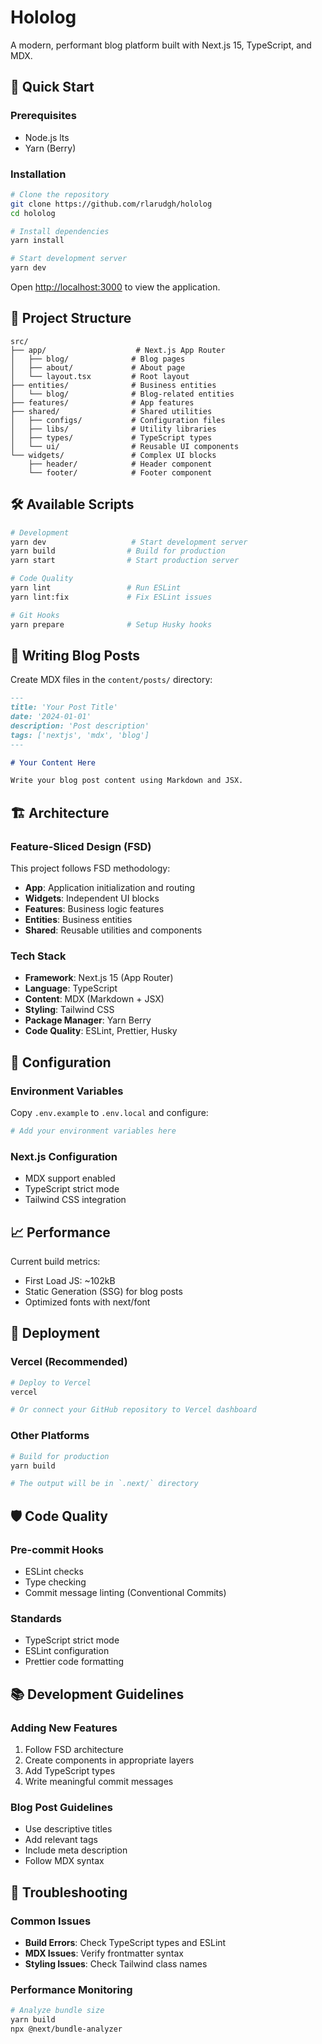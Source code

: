 # Hololog

A modern, performant blog platform built with Next.js 15, TypeScript, and MDX.

## 🚀 Quick Start

### Prerequisites

- Node.js lts
- Yarn (Berry)

### Installation

```bash
# Clone the repository
git clone https://github.com/rlarudgh/hololog
cd hololog

# Install dependencies
yarn install

# Start development server
yarn dev
```

Open [http://localhost:3000](http://localhost:3000) to view the application.

## 📁 Project Structure

```
src/
├── app/                    # Next.js App Router
│   ├── blog/              # Blog pages
│   ├── about/             # About page
│   └── layout.tsx         # Root layout
├── entities/              # Business entities
│   └── blog/              # Blog-related entities
├── features/              # App features
├── shared/                # Shared utilities
│   ├── configs/           # Configuration files
│   ├── libs/              # Utility libraries
│   ├── types/             # TypeScript types
│   └── ui/                # Reusable UI components
└── widgets/               # Complex UI blocks
    ├── header/            # Header component
    └── footer/            # Footer component
```

## 🛠 Available Scripts

```bash
# Development
yarn dev                   # Start development server
yarn build                # Build for production
yarn start                # Start production server

# Code Quality
yarn lint                 # Run ESLint
yarn lint:fix             # Fix ESLint issues

# Git Hooks
yarn prepare              # Setup Husky hooks
```

## 📝 Writing Blog Posts

Create MDX files in the `content/posts/` directory:

```markdown
---
title: 'Your Post Title'
date: '2024-01-01'
description: 'Post description'
tags: ['nextjs', 'mdx', 'blog']
---

# Your Content Here

Write your blog post content using Markdown and JSX.
```

## 🏗 Architecture

### Feature-Sliced Design (FSD)

This project follows FSD methodology:

- **App**: Application initialization and routing
- **Widgets**: Independent UI blocks
- **Features**: Business logic features
- **Entities**: Business entities
- **Shared**: Reusable utilities and components

### Tech Stack

- **Framework**: Next.js 15 (App Router)
- **Language**: TypeScript
- **Content**: MDX (Markdown + JSX)
- **Styling**: Tailwind CSS
- **Package Manager**: Yarn Berry
- **Code Quality**: ESLint, Prettier, Husky

## 🔧 Configuration

### Environment Variables

Copy `.env.example` to `.env.local` and configure:

```bash
# Add your environment variables here
```

### Next.js Configuration

- MDX support enabled
- TypeScript strict mode
- Tailwind CSS integration

## 📈 Performance

Current build metrics:

- First Load JS: ~102kB
- Static Generation (SSG) for blog posts
- Optimized fonts with next/font

## 🚀 Deployment

### Vercel (Recommended)

```bash
# Deploy to Vercel
vercel

# Or connect your GitHub repository to Vercel dashboard
```

### Other Platforms

```bash
# Build for production
yarn build

# The output will be in `.next/` directory
```

## 🛡 Code Quality

### Pre-commit Hooks

- ESLint checks
- Type checking
- Commit message linting (Conventional Commits)

### Standards

- TypeScript strict mode
- ESLint configuration
- Prettier code formatting

## 📚 Development Guidelines

### Adding New Features

1. Follow FSD architecture
2. Create components in appropriate layers
3. Add TypeScript types
4. Write meaningful commit messages

### Blog Post Guidelines

- Use descriptive titles
- Add relevant tags
- Include meta description
- Follow MDX syntax

## 🐛 Troubleshooting

### Common Issues

- **Build Errors**: Check TypeScript types and ESLint
- **MDX Issues**: Verify frontmatter syntax
- **Styling Issues**: Check Tailwind class names

### Performance Monitoring

```bash
# Analyze bundle size
yarn build
npx @next/bundle-analyzer
```
